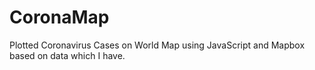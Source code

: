 # CoronaMap
Plotted Coronavirus Cases on World Map using JavaScript and Mapbox based on data which I have.
